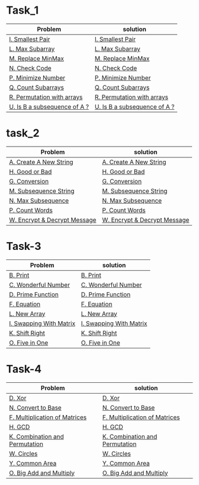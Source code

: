 # Task_1
| Problem                                           |                             solution                                            |
|---------------------------------------------------|---------------------------------------------------------------------------------|
|[I. Smallest Pair](https://codeforces.com/group/MWSDmqGsZm/contest/219774/problem/I)    | [I. Smallest Pair](https://github.com/samaa-2002/IEEE-CS-Rookies-2024/tree/main/IEEE-CS-Rookies-2024/Task-1/smallestPair)   |
| [L. Max Subarray](https://codeforces.com/group/MWSDmqGsZm/contest/219774/problem/L)      | [L. Max Subarray](https://github.com/samaa-2002/IEEE-CS-Rookies-2024/tree/main/IEEE-CS-Rookies-2024/Task-1/Max%20Subarray) |
| [M. Replace MinMax](https://codeforces.com/group/MWSDmqGsZm/contest/219774/problem/M)      | [M. Replace MinMax](https://github.com/samaa-2002/IEEE-CS-Rookies-2024/tree/main/IEEE-CS-Rookies-2024/Task-1/Replace%20MinMax)  |
|[N. Check Code](https://codeforces.com/group/MWSDmqGsZm/contest/219774/problem/N)      |[N. Check Code](https://github.com/samaa-2002/IEEE-CS-Rookies-2024/tree/main/IEEE-CS-Rookies-2024/Task-1/check%20code)|
|[P. Minimize Number](https://codeforces.com/group/MWSDmqGsZm/contest/219774/problem/P)|[P. Minimize Number](https://github.com/samaa-2002/IEEE-CS-Rookies-2024/tree/main/IEEE-CS-Rookies-2024/Task-1/Minimize%20Number)|
|[Q. Count Subarrays](https://codeforces.com/group/MWSDmqGsZm/contest/219774/problem/Q)|[Q. Count Subarrays](https://github.com/samaa-2002/IEEE-CS-Rookies-2024/tree/main/IEEE-CS-Rookies-2024/Task-1/Count%20Subarrays)|
|[R. Permutation with arrays](https://codeforces.com/group/MWSDmqGsZm/contest/219774/problem/R)|[R. Permutation with arrays](https://github.com/samaa-2002/IEEE-CS-Rookies-2024/tree/main/IEEE-CS-Rookies-2024/Task-1/Permutation%20with%20arrays)|
|[U. Is B a subsequence of A ?](https://codeforces.com/group/MWSDmqGsZm/contest/219774/problem/U)|[U. Is B a subsequence of A ?](https://github.com/samaa-2002/IEEE-CS-Rookies-2024/tree/main/IEEE-CS-Rookies-2024/Task-1/Is%20B%20a%20subsequence%20of%20A)|


# task_2
| Problem                                           |                             solution                                            |
|---------------------------------------------------|---------------------------------------------------------------------------------|
|[A. Create A New String](https://codeforces.com/group/MWSDmqGsZm/contest/219856/problem/A)|[A. Create A New String](https://github.com/samaa-2002/IEEE-CS-Rookies-2024/tree/main/Task_2/Create%20A%20New%20String)|
|[H. Good or Bad]()|[H. Good or Bad](https://github.com/samaa-2002/IEEE-CS-Rookies-2024/tree/main/Task_2/Good%20or%20Bad)|
|[G. Conversion](https://codeforces.com/group/MWSDmqGsZm/contest/219856/problem/G)|[G. Conversion](https://github.com/samaa-2002/IEEE-CS-Rookies-2024/tree/main/Task_2/Conversion)|
|[M. Subsequence String](https://codeforces.com/group/MWSDmqGsZm/contest/219856/problem/M)|[M. Subsequence String](https://github.com/samaa-2002/IEEE-CS-Rookies-2024/tree/main/Task_2/Subsequence%20String)|
|[N. Max Subsequence](https://codeforces.com/group/MWSDmqGsZm/contest/219856/problem/N)|[N. Max Subsequence](https://github.com/samaa-2002/IEEE-CS-Rookies-2024/tree/main/Task_2/Max%20Subsequence)|
|[P. Count Words](https://codeforces.com/group/MWSDmqGsZm/contest/219856/problem/P)|[P. Count Words](https://github.com/samaa-2002/IEEE-CS-Rookies-2024/tree/main/Task_2/Count%20Words)|
|[W. Encrypt & Decrypt Message](https://codeforces.com/group/MWSDmqGsZm/contest/219856/problem/W)|[W. Encrypt & Decrypt Message](https://github.com/samaa-2002/IEEE-CS-Rookies-2024/tree/main/Task_2/Encrypt%20and%20Decrypt%20Message)|


# Task-3
| Problem                                           |                             solution                                            |
|---------------------------------------------------|---------------------------------------------------------------------------------| 
|[B. Print](https://codeforces.com/group/MWSDmqGsZm/contest/223205/problem/B)|[B. Print](https://github.com/samaa-2002/IEEE-CS-Rookies-2024/tree/main/task_3/Print)|
|[C. Wonderful Number](https://codeforces.com/group/MWSDmqGsZm/contest/223205/problem/C)|[C. Wonderful Number](https://github.com/samaa-2002/IEEE-CS-Rookies-2024/tree/main/task_3/Wonderful%20Number)|
|[D. Prime Function](https://codeforces.com/group/MWSDmqGsZm/contest/223205/problem/D)|[D. Prime Function](https://github.com/samaa-2002/IEEE-CS-Rookies-2024/tree/main/task_3/Prime%20Function)|
|[F. Equation](https://codeforces.com/group/MWSDmqGsZm/contest/223205/problem/F)|[F. Equation](https://github.com/samaa-2002/IEEE-CS-Rookies-2024/tree/main/task_3/Equation)|
|[L. New Array](https://codeforces.com/group/MWSDmqGsZm/contest/223205/problem/L)|[L. New Array](https://github.com/samaa-2002/IEEE-CS-Rookies-2024/tree/main/task_3/New%20Array)|
|[I. Swapping With Matrix](https://codeforces.com/group/MWSDmqGsZm/contest/223205/problem/I)|[I. Swapping With Matrix](https://github.com/samaa-2002/IEEE-CS-Rookies-2024/tree/main/task_3/Swapping%20With%20Matrix)|
|[K. Shift Right](https://codeforces.com/group/MWSDmqGsZm/contest/223205/problem/K)|[K. Shift Right](https://github.com/samaa-2002/IEEE-CS-Rookies-2024/tree/main/task_3/Shift%20Right)|
|[O. Five in One](https://codeforces.com/group/MWSDmqGsZm/contest/223205/problem/O)|[O. Five in One](https://github.com/samaa-2002/IEEE-CS-Rookies-2024/tree/main/task_3/Five%20in%20One)|


# Task-4
| Problem                                           |                             solution                                            |
|---------------------------------------------------|---------------------------------------------------------------------------------| 
|[ D. Xor](https://codeforces.com/group/MWSDmqGsZm/contest/223338/problem/D)|[ D. Xor](https://github.com/samaa-2002/IEEE-CS-Rookies-2024/tree/main/task_4/Xor)|
|[N. Convert to Base](https://codeforces.com/group/MWSDmqGsZm/contest/223338/problem/N)|[N. Convert to Base](https://github.com/samaa-2002/IEEE-CS-Rookies-2024/tree/main/task_4/Convert%20to%20Base)|
|[ F. Multiplication of Matrices](https://codeforces.com/group/MWSDmqGsZm/contest/223338/problem/F)|[ F. Multiplication of Matrices](https://github.com/samaa-2002/IEEE-CS-Rookies-2024/tree/main/task_4/Multiplication%20of%20Matrices)|
|[ H. GCD](https://codeforces.com/group/MWSDmqGsZm/contest/223338/problem/H)|[ H. GCD](https://github.com/samaa-2002/IEEE-CS-Rookies-2024/tree/main/task_4/GCD)|
|[K. Combination and Permutation ](https://codeforces.com/group/MWSDmqGsZm/contest/223338/problem/K)|[K. Combination and Permutation ](https://github.com/samaa-2002/IEEE-CS-Rookies-2024/tree/main/task_4/Combination%20and%20Permutation)|
|[W. Circles](https://codeforces.com/group/MWSDmqGsZm/contest/223338/problem/W)|[W. Circles](https://github.com/samaa-2002/IEEE-CS-Rookies-2024/tree/main/task_4/Circle)|
|[Y. Common Area](https://codeforces.com/group/MWSDmqGsZm/contest/223338/problem/Y)|[Y. Common Area](https://github.com/samaa-2002/IEEE-CS-Rookies-2024/tree/main/task_4/Common%20Area)|
|[O. Big Add and Multiply](https://codeforces.com/group/MWSDmqGsZm/contest/223338/problem/O)|[O. Big Add and Multiply](https://github.com/samaa-2002/IEEE-CS-Rookies-2024/tree/main/task_4/Big%20Add%20and%20Multiply)|





















